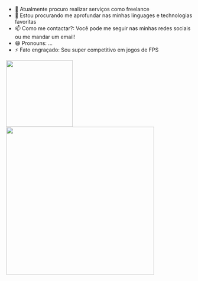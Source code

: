 



- 🔭 Atualmente procuro realizar serviços como freelance
- 🌱 Estou procurando me aprofundar nas minhas linguages e technologias favoritas
- 📫 Como me contactar?: Você pode me seguir nas minhas redes sociais ou me mandar um email!
- 😄 Pronouns: ...
- ⚡ Fato engraçado: Sou super competitivo em jogos de FPS
<img height="180em" src="https://github-readme-stats.vercel.app/api?username=LucasBaitz&show_icons=true&hide_border=true&&count_private=true&include_all_commits=true" />
<img width="400px" align="left" src="https://github-readme-stats.vercel.app/api/top-langs/?username=LucasBaitz&hide=html&layout=compact&theme=buefy" />
